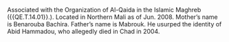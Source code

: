  Associated with the Organization of Al-Qaida in the Islamic Maghreb 
({{QE.T.14.01}}.). Located in Northern Mali as of Jun. 2008. Mother’s name is 
Benarouba Bachira. Father’s name is Mabrouk. He usurped the identity of Abid 
Hammadou, who allegedly died in Chad in 2004. 
